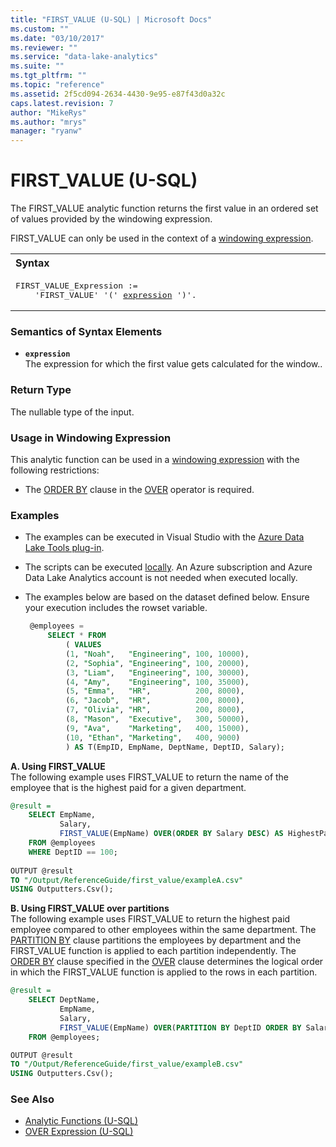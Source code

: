 ```yaml
---
title: "FIRST_VALUE (U-SQL) | Microsoft Docs"
ms.custom: ""
ms.date: "03/10/2017"
ms.reviewer: ""
ms.service: "data-lake-analytics"
ms.suite: ""
ms.tgt_pltfrm: ""
ms.topic: "reference"
ms.assetid: 2f5cd094-2634-4430-9e95-e87f43d0a32c
caps.latest.revision: 7
author: "MikeRys"
ms.author: "mrys"
manager: "ryanw"
---
```

# FIRST_VALUE (U-SQL)
The FIRST_VALUE analytic function returns the first value in an ordered set of values provided by the windowing expression. 

FIRST_VALUE can only be used in the context of a [windowing expression](over-expression-u-sql.md). 

<table><th align="left">Syntax</th><tr><td><pre>
FIRST_VALUE_Expression :=                                                                                
    'FIRST_VALUE' '(' <a href="#exp">expression</a> ')'.
</pre></td></tr></table>

### Semantics of Syntax Elements 
* <a name="exp"></a>**`expression`**     
The expression for which the first value gets calculated for the window.. 

### Return Type 
The nullable type of the input. 

### Usage in Windowing Expression 
This analytic function can be used in a [windowing expression](over-expression-u-sql.md) with the following restrictions: 
* The [ORDER BY](over-expression-u-sql.md#OBC) clause in the [OVER](over-expression-u-sql.md) operator is required. 

### Examples
- The examples can be executed in Visual Studio with the [Azure Data Lake Tools plug-in](https://www.microsoft.com/download/details.aspx?id=49504).  
- The scripts can be executed [locally](https://docs.microsoft.com/azure/data-lake-analytics/data-lake-analytics-data-lake-tools-get-started#run-u-sql-locally).  An Azure subscription and Azure Data Lake Analytics account is not needed when executed locally.
- The examples below are based on the dataset defined below.  Ensure your execution includes the rowset variable.  

   ```sql
    @employees = 
        SELECT * FROM 
            ( VALUES
            (1, "Noah",   "Engineering", 100, 10000),
            (2, "Sophia", "Engineering", 100, 20000),
            (3, "Liam",   "Engineering", 100, 30000),
            (4, "Amy",    "Engineering", 100, 35000),
            (5, "Emma",   "HR",          200, 8000),
            (6, "Jacob",  "HR",          200, 8000),
            (7, "Olivia", "HR",          200, 8000),
            (8, "Mason",  "Executive",   300, 50000),
            (9, "Ava",    "Marketing",   400, 15000),
            (10, "Ethan", "Marketing",   400, 9000) 
            ) AS T(EmpID, EmpName, DeptName, DeptID, Salary);
   ```

**A.    Using FIRST_VALUE**   
The following example uses FIRST_VALUE to return the name of the employee that is the highest paid for a given department.
```sql
@result =
    SELECT EmpName,
           Salary,
           FIRST_VALUE(EmpName) OVER(ORDER BY Salary DESC) AS HighestPaidEmployee
    FROM @employees
    WHERE DeptID == 100;
   
OUTPUT @result
TO "/Output/ReferenceGuide/first_value/exampleA.csv"
USING Outputters.Csv();
```

**B.    Using FIRST_VALUE over partitions**   
The following example uses FIRST_VALUE to return the highest paid employee compared to other employees within the same department.  The [PARTITION BY](over-expression-u-sql.md#OPBC) clause partitions the employees by department and the FIRST_VALUE function is applied to each partition independently.  The [ORDER BY](over-expression-u-sql.md#OBC) clause specified in the [OVER](over-expression-u-sql.md) clause determines the logical order in which the FIRST_VALUE function is applied to the rows in each partition.
```sql
@result =
    SELECT DeptName,
           EmpName,
           Salary,
           FIRST_VALUE(EmpName) OVER(PARTITION BY DeptID ORDER BY Salary DESC) AS HighestPaidEmployeePerDept
    FROM @employees;

OUTPUT @result
TO "/Output/ReferenceGuide/first_value/exampleB.csv"
USING Outputters.Csv();
```

### See Also 
* [Analytic Functions (U-SQL)](analytic-functions-u-sql.md)  
* [OVER Expression (U-SQL)](over-expression-u-sql.md) 


